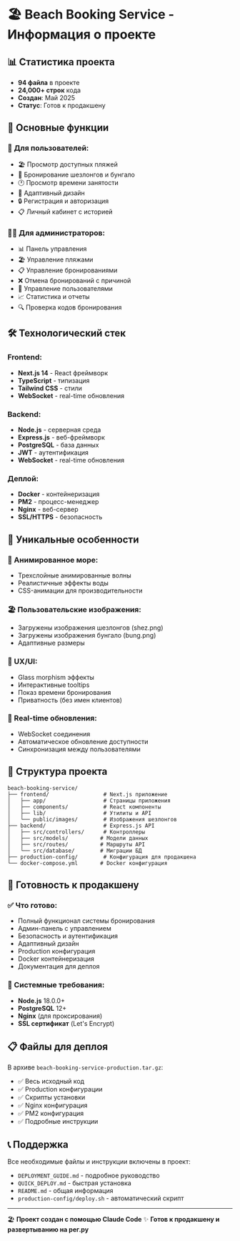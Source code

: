 # 🏖️ Beach Booking Service - Информация о проекте

## 📊 Статистика проекта
- **94 файла** в проекте
- **24,000+ строк** кода
- **Создан**: Май 2025
- **Статус**: Готов к продакшену

## 🎯 Основные функции

### 👤 Для пользователей:
- 🏖️ Просмотр доступных пляжей
- 📅 Бронирование шезлонгов и бунгало
- 🕐 Просмотр времени занятости
- 📱 Адаптивный дизайн
- 🔒 Регистрация и авторизация
- 📋 Личный кабинет с историей

### 👨‍💼 Для администраторов:
- 📊 Панель управления
- 🏖️ Управление пляжами
- 📋 Управление бронированиями  
- ❌ Отмена бронирований с причиной
- 👥 Управление пользователями
- 📈 Статистика и отчеты
- 🔍 Проверка кодов бронирования

## 🛠️ Технологический стек

### Frontend:
- **Next.js 14** - React фреймворк
- **TypeScript** - типизация
- **Tailwind CSS** - стили
- **WebSocket** - real-time обновления

### Backend:
- **Node.js** - серверная среда
- **Express.js** - веб-фреймворк
- **PostgreSQL** - база данных
- **JWT** - аутентификация
- **WebSocket** - real-time обновления

### Деплой:
- **Docker** - контейнеризация
- **PM2** - процесс-менеджер
- **Nginx** - веб-сервер
- **SSL/HTTPS** - безопасность

## 🎨 Уникальные особенности

### 🌊 Анимированное море:
- Трехслойные анимированные волны
- Реалистичные эффекты воды
- CSS-анимации для производительности

### 🏖️ Пользовательские изображения:
- Загружены изображения шезлонгов (shez.png)
- Загружены изображения бунгало (bung.png)
- Адаптивные размеры

### 📱 UX/UI:
- Glass morphism эффекты
- Интерактивные tooltips
- Показ времени бронирования
- Приватность (без имен клиентов)

### 🔄 Real-time обновления:
- WebSocket соединения
- Автоматическое обновление доступности
- Синхронизация между пользователями

## 📁 Структура проекта

```
beach-booking-service/
├── frontend/                 # Next.js приложение
│   ├── app/                  # Страницы приложения
│   ├── components/           # React компоненты
│   ├── lib/                  # Утилиты и API
│   └── public/images/        # Изображения шезлонгов
├── backend/                  # Express.js API
│   ├── src/controllers/      # Контроллеры
│   ├── src/models/          # Модели данных
│   ├── src/routes/          # Маршруты API
│   └── src/database/        # Миграции БД
├── production-config/        # Конфигурация для продакшена
└── docker-compose.yml       # Docker конфигурация
```

## 🚀 Готовность к продакшену

### ✅ Что готово:
- Полный функционал системы бронирования
- Админ-панель с управлением
- Безопасность и аутентификация
- Адаптивный дизайн
- Production конфигурация
- Docker контейнеризация
- Документация для деплоя

### 🔧 Системные требования:
- **Node.js** 18.0.0+
- **PostgreSQL** 12+
- **Nginx** (для проксирования)
- **SSL сертификат** (Let's Encrypt)

## 📋 Файлы для деплоя

В архиве `beach-booking-service-production.tar.gz`:
- ✅ Весь исходный код
- ✅ Production конфигурации
- ✅ Скрипты установки
- ✅ Nginx конфигурация
- ✅ PM2 конфигурация
- ✅ Подробные инструкции

## 📞 Поддержка

Все необходимые файлы и инструкции включены в проект:
- `DEPLOYMENT_GUIDE.md` - подробное руководство
- `QUICK_DEPLOY.md` - быстрая установка
- `README.md` - общая информация
- `production-config/deploy.sh` - автоматический скрипт

---

🏖️ **Проект создан с помощью Claude Code**
✨ **Готов к продакшену и развертыванию на рег.ру**